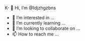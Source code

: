 K- 👋 Hi, I’m @Idjzhgzbns
- 👀 I’m interested in ...
- 🌱 I’m currently learning ...
- 💞️ I’m looking to collaborate on ...
- 📫 How to reach me ...

<!---
Idjzhgzbns/Idjzhgzbns is a ✨ special ✨ repository because its `README.md` (this file) appears on your GitHub profile.
You can click the Preview link to take a look at your changes.
--->
